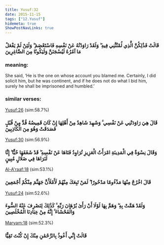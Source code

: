 ```yaml
---
title: Yusuf:32
date: 2015-11-15
tags: ["12.Yusuf"]
hidemeta: true 
ShowPostNavLinks: true 
---
```

### قَالَتْ فَذَٰلِكُنَّ الَّذِي لُمْتُنَّنِي فِيهِ ۖ وَلَقَدْ رَاوَدْتُهُ عَنْ نَفْسِهِ فَاسْتَعْصَمَ ۖ وَلَئِنْ لَمْ يَفْعَلْ مَا آمُرُهُ لَيُسْجَنَنَّ وَلَيَكُونًا مِنَ الصَّاغِرِينَ
### meaning: 
She said, ‘He is the one on whose account you blamed me. Certainly, I did solicit him, but he was continent, and if he does not do what I bid him, surely he shall be imprisoned and humbled.’
### similar verses: 

[Yusuf:26](/12/26) (sim:58.7%)

### قَالَ هِيَ رَاوَدَتْنِي عَنْ نَفْسِي ۚ وَشَهِدَ شَاهِدٌ مِنْ أَهْلِهَا إِنْ كَانَ قَمِيصُهُ قُدَّ مِنْ قُبُلٍ فَصَدَقَتْ وَهُوَ مِنَ الْكَاذِبِينَ

[Yusuf:30](/12/30) (sim:56.9%)

### وَقَالَ نِسْوَةٌ فِي الْمَدِينَةِ امْرَأَتُ الْعَزِيزِ تُرَاوِدُ فَتَاهَا عَنْ نَفْسِهِ ۖ قَدْ شَغَفَهَا حُبًّا ۖ إِنَّا لَنَرَاهَا فِي ضَلَالٍ مُبِينٍ

[Al-A'raaf:18](/7/18) (sim:53.1%)

### قَالَ اخْرُجْ مِنْهَا مَذْءُومًا مَدْحُورًا ۖ لَمَنْ تَبِعَكَ مِنْهُمْ لَأَمْلَأَنَّ جَهَنَّمَ مِنْكُمْ أَجْمَعِينَ

[Yusuf:24](/12/24) (sim:52.6%)

### وَلَقَدْ هَمَّتْ بِهِ ۖ وَهَمَّ بِهَا لَوْلَا أَنْ رَأَىٰ بُرْهَانَ رَبِّهِ ۚ كَذَٰلِكَ لِنَصْرِفَ عَنْهُ السُّوءَ وَالْفَحْشَاءَ ۚ إِنَّهُ مِنْ عِبَادِنَا الْمُخْلَصِينَ

[Maryam:18](/19/18) (sim:52.3%)

### قَالَتْ إِنِّي أَعُوذُ بِالرَّحْمَٰنِ مِنْكَ إِنْ كُنْتَ تَقِيًّا
